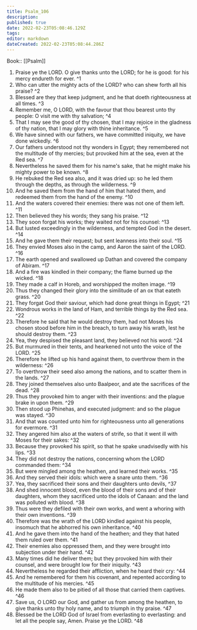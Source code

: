 ```yaml
---
title: Psalm_106
description: 
published: true
date: 2022-02-23T05:08:46.129Z
tags: 
editor: markdown
dateCreated: 2022-02-23T05:08:44.286Z
---
```


 Book:: [[Psalm]]
 1. Praise ye the LORD. O give thanks unto the LORD; for he is good: for his mercy endureth for ever. ^1
 2. Who can utter the mighty acts of the LORD? who can shew forth all his praise? ^2
 3. Blessed are they that keep judgment, and he that doeth righteousness at all times. ^3
 4. Remember me, O LORD, with the favour that thou bearest unto thy people: O visit me with thy salvation; ^4
 5. That I may see the good of thy chosen, that I may rejoice in the gladness of thy nation, that I may glory with thine inheritance. ^5
 6. We have sinned with our fathers, we have committed iniquity, we have done wickedly. ^6
 7. Our fathers understood not thy wonders in Egypt; they remembered not the multitude of thy mercies; but provoked him at the sea, even at the Red sea. ^7
 8. Nevertheless he saved them for his name's sake, that he might make his mighty power to be known. ^8
 9. He rebuked the Red sea also, and it was dried up: so he led them through the depths, as through the wilderness. ^9
 10. And he saved them from the hand of him that hated them, and redeemed them from the hand of the enemy. ^10
 11. And the waters covered their enemies: there was not one of them left. ^11
 12. Then believed they his words; they sang his praise. ^12
 13. They soon forgat his works; they waited not for his counsel: ^13
 14. But lusted exceedingly in the wilderness, and tempted God in the desert. ^14
 15. And he gave them their request; but sent leanness into their soul. ^15
 16. They envied Moses also in the camp, and Aaron the saint of the LORD. ^16
 17. The earth opened and swallowed up Dathan and covered the company of Abiram. ^17
 18. And a fire was kindled in their company; the flame burned up the wicked. ^18
 19. They made a calf in Horeb, and worshipped the molten image. ^19
 20. Thus they changed their glory into the similitude of an ox that eateth grass. ^20
 21. They forgat God their saviour, which had done great things in Egypt; ^21
 22. Wondrous works in the land of Ham, and terrible things by the Red sea. ^22
 23. Therefore he said that he would destroy them, had not Moses his chosen stood before him in the breach, to turn away his wrath, lest he should destroy them. ^23
 24. Yea, they despised the pleasant land, they believed not his word: ^24
 25. But murmured in their tents, and hearkened not unto the voice of the LORD. ^25
 26. Therefore he lifted up his hand against them, to overthrow them in the wilderness: ^26
 27. To overthrow their seed also among the nations, and to scatter them in the lands. ^27
 28. They joined themselves also unto Baalpeor, and ate the sacrifices of the dead. ^28
 29. Thus they provoked him to anger with their inventions: and the plague brake in upon them. ^29
 30. Then stood up Phinehas, and executed judgment: and so the plague was stayed. ^30
 31. And that was counted unto him for righteousness unto all generations for evermore. ^31
 32. They angered him also at the waters of strife, so that it went ill with Moses for their sakes: ^32
 33. Because they provoked his spirit, so that he spake unadvisedly with his lips. ^33
 34. They did not destroy the nations, concerning whom the LORD commanded them: ^34
 35. But were mingled among the heathen, and learned their works. ^35
 36. And they served their idols: which were a snare unto them. ^36
 37. Yea, they sacrificed their sons and their daughters unto devils, ^37
 38. And shed innocent blood, even the blood of their sons and of their daughters, whom they sacrificed unto the idols of Canaan: and the land was polluted with blood. ^38
 39. Thus were they defiled with their own works, and went a whoring with their own inventions. ^39
 40. Therefore was the wrath of the LORD kindled against his people, insomuch that he abhorred his own inheritance. ^40
 41. And he gave them into the hand of the heathen; and they that hated them ruled over them. ^41
 42. Their enemies also oppressed them, and they were brought into subjection under their hand. ^42
 43. Many times did he deliver them; but they provoked him with their counsel, and were brought low for their iniquity. ^43
 44. Nevertheless he regarded their affliction, when he heard their cry: ^44
 45. And he remembered for them his covenant, and repented according to the multitude of his mercies. ^45
 46. He made them also to be pitied of all those that carried them captives. ^46
 47. Save us, O LORD our God, and gather us from among the heathen, to give thanks unto thy holy name, and to triumph in thy praise. ^47
 48. Blessed be the LORD God of Israel from everlasting to everlasting: and let all the people say, Amen. Praise ye the LORD. ^48
